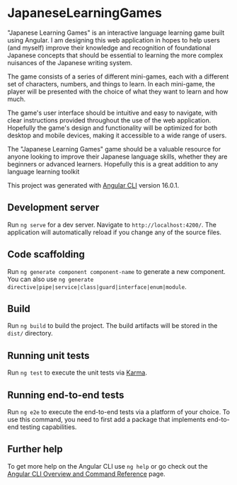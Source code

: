 # JapaneseLearningGames
"Japanese Learning Games" is an interactive language learning game built using Angular. I am designing this web application in hopes to help users (and myself) improve their knowledge and recognition of foundational Japanese concepts that should be essential to learning the more complex nuisances of the Japanese writing system.

The game consists of a series of different mini-games, each with a different set of characters, numbers, and things to learn. In each mini-game, the player will be presented with the choice of what they want to learn and how much.

The game's user interface should be intuitive and easy to navigate, with clear instructions provided throughout the use of the web application. Hopefully the game's design and functionality will be optimized for both desktop and mobile devices, making it accessible to a wide range of users.

The "Japanese Learning Games" game should be a valuable resource for anyone looking to improve their Japanese language skills, whether they are beginners or advanced learners. Hopefully this is a great addition to any language learning toolkit

This project was generated with [Angular CLI](https://github.com/angular/angular-cli) version 16.0.1.

## Development server

Run `ng serve` for a dev server. Navigate to `http://localhost:4200/`. The application will automatically reload if you change any of the source files.

## Code scaffolding

Run `ng generate component component-name` to generate a new component. You can also use `ng generate directive|pipe|service|class|guard|interface|enum|module`.

## Build

Run `ng build` to build the project. The build artifacts will be stored in the `dist/` directory.

## Running unit tests

Run `ng test` to execute the unit tests via [Karma](https://karma-runner.github.io).

## Running end-to-end tests

Run `ng e2e` to execute the end-to-end tests via a platform of your choice. To use this command, you need to first add a package that implements end-to-end testing capabilities.

## Further help

To get more help on the Angular CLI use `ng help` or go check out the [Angular CLI Overview and Command Reference](https://angular.io/cli) page.
